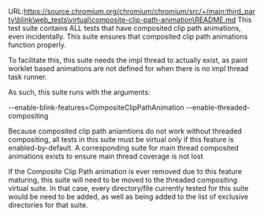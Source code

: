 URL:https://source.chromium.org/chromium/chromium/src/+/main:third_party\blink\web_tests\virtual\composite-clip-path-animation\README.md
This test suite contains ALL tests that have composited clip path animations,
even incidentally. This suite ensures that composited clip path animations
function properly.

To facilitate this, this suite needs the impl thread to actually exist, as
paint worklet based animations are not defined for when there is no impl thread
task runner.

As such, this suite runs with the arguments:

--enable-blink-features=CompositeClipPathAnimation
--enable-threaded-compositing

Because composited clip path aniamtions do not work without threaded
compositing, all tests in this suite must be virtual only if this feature is
enabled-by-default. A corresponding suite for main thread composited animations
exists to ensure main thread coverage is not lost

If the Composite Clip Path animation is ever removed due to this feature
maturing, this suite will need to be moved to the threaded compositing virtual
suite. In that case, every directory/file currently tested for this suite
would be need to be added, as well as being added to the list of exclusive
directories for that suite.
